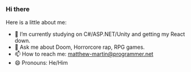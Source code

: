 ### Hi there

<!--
**username/username** is a ✨ _special_ ✨ repository because its `README.md` (this file) appears on your GitHub profile.
-->

Here is a little about me:

- 🌱 I’m currently studying on C#/ASP.NET/Unity and getting my React down.
- 💬 Ask me about Doom, Horrorcore rap, RPG games.
- 📫 How to reach me: matthew-martin@programmer.net
- 😄 Pronouns: He/Him 
